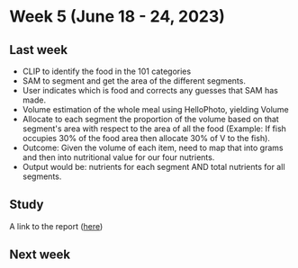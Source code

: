 # Week 5 (June 18 - 24, 2023)

## Last week

- CLIP to identify the food in the 101 categories
- SAM to segment and get the area of the different segments.
- User indicates which is food and corrects any guesses that SAM has made.
- Volume estimation of the whole meal using HelloPhoto, yielding Volume
- Allocate to each segment the proportion of the volume based on that
segment's area with respect to the area of all the food (Example: If fish occupies 30% of the food area then allocate 30% of
V to the fish).
- Outcome: Given the volume of each item, need to map that into grams and then into nutritional value for our four nutrients.
- Output would be: nutrients for each segment AND total nutrients for all segments.

## Study

A link to the report ([here](./report/week5_report.md))


## Next week
